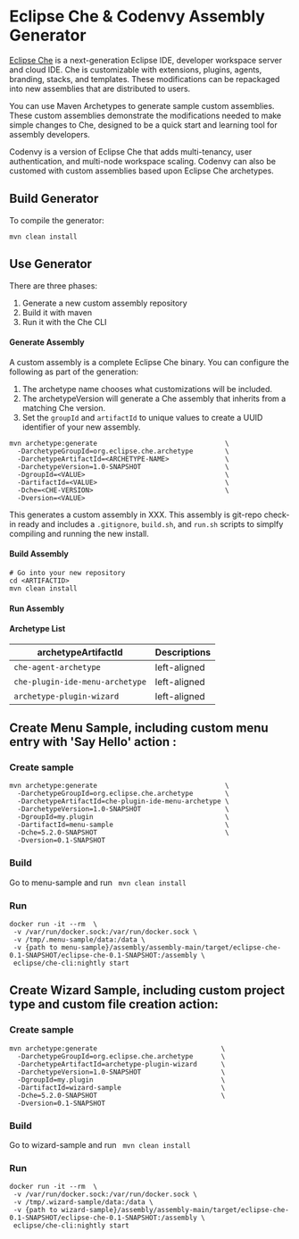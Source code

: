 # Eclipse Che & Codenvy Assembly Generator
[Eclipse Che](www.eclipse.org/che) is a next-generation Eclipse IDE, developer workspace server and cloud IDE. Che is customizable with extensions, plugins, agents, branding, stacks, and templates. These modifications can be repackaged into new assemblies that are distributed to users. 

You can use Maven Archetypes to generate sample custom assemblies. These custom assemblies demonstrate the modifications needed to make simple changes to Che, designed to be a quick start and learning tool for assembly developers.

Codenvy is a version of Eclipse Che that adds multi-tenancy, user authentication, and multi-node workspace scaling. Codenvy can also be customed with custom assemblies based upon Eclipse Che archetypes.

## Build Generator
To compile the generator:

`mvn clean install`

## Use Generator
There are three phases:
1. Generate a new custom assembly repository
2. Build it with maven
3. Run it with the Che CLI

#### Generate Assembly
A custom assembly is a complete Eclipse Che binary. You can configure the following as part of the generation:
1. The archetype name chooses what customizations will be included.
2. The archetypeVersion will generate a Che assembly that inherits from a matching Che version.
3. Set the `groupId` and `artifactId` to unique values to create a UUID identifier of your new assembly.

```
mvn archetype:generate                                \
  -DarchetypeGroupId=org.eclipse.che.archetype        \
  -DarchetypeArtifactId=<ARCHETYPE-NAME>              \
  -DarchetypeVersion=1.0-SNAPSHOT                     \
  -DgroupId=<VALUE>                                   \
  -DartifactId=<VALUE>                                \
  -Dche=<CHE-VERSION>                                 \
  -Dversion=<VALUE>
```

This generates a custom assembly in XXX. This assembly is git-repo check-in ready and includes a `.gitignore`, `build.sh`, and `run.sh` scripts to simplfy compiling and running the new install.

#### Build Assembly
```
# Go into your new repository
cd <ARTIFACTID>
mvn clean install
```
#### Run Assembly

#### Archetype List
| archetypeArtifactId   | Descriptions                              |
|-----------------------|-------------------------------------------|
| `che-agent-archetype` |  left-aligned                     |
| `che-plugin-ide-menu-archetype` |  left-aligned                     |
| `archetype-plugin-wizard` |  left-aligned                     |



## Create Menu Sample, including custom menu entry with 'Say Hello' action :

### Create sample
```
mvn archetype:generate                                \
  -DarchetypeGroupId=org.eclipse.che.archetype        \
  -DarchetypeArtifactId=che-plugin-ide-menu-archetype \
  -DarchetypeVersion=1.0-SNAPSHOT                     \
  -DgroupId=my.plugin                                 \
  -DartifactId=menu-sample                            \
  -Dche=5.2.0-SNAPSHOT                                \
  -Dversion=0.1-SNAPSHOT
```

### Build
Go to menu-sample and run ``` mvn clean install```

### Run
```
docker run -it --rm  \
 -v /var/run/docker.sock:/var/run/docker.sock \
 -v /tmp/.menu-sample/data:/data \
 -v {path to menu-sample}/assembly/assembly-main/target/eclipse-che-0.1-SNAPSHOT/eclipse-che-0.1-SNAPSHOT:/assembly \
 eclipse/che-cli:nightly start

```

## Create Wizard Sample, including custom project type and custom file creation action:

### Create sample
```
mvn archetype:generate                               \
  -DarchetypeGroupId=org.eclipse.che.archetype       \
  -DarchetypeArtifactId=archetype-plugin-wizard      \
  -DarchetypeVersion=1.0-SNAPSHOT                    \
  -DgroupId=my.plugin                                \
  -DartifactId=wizard-sample                         \
  -Dche=5.2.0-SNAPSHOT                               \
  -Dversion=0.1-SNAPSHOT                             
```

### Build
Go to wizard-sample and run ``` mvn clean install```

### Run
```
docker run -it --rm  \
 -v /var/run/docker.sock:/var/run/docker.sock \
 -v /tmp/.wizard-sample/data:/data \
 -v {path to wizard-sample}/assembly/assembly-main/target/eclipse-che-0.1-SNAPSHOT/eclipse-che-0.1-SNAPSHOT:/assembly \
 eclipse/che-cli:nightly start

```



